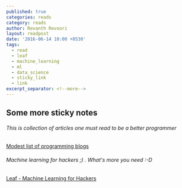 ```yaml
---
published: true
categories: reads
category: reads
author: Revanth Revoori
layout: readpost
date: '2016-06-14 10:00 +0530'
tags:
  - read
  - leaf
  - machine_learning
  - ml
  - data_science
  - sticky_link
  - link
excerpt_separator: <!--more-->
---
```

## Some more sticky notes

###### This is collection of articles one must read to be a better programmer

<a class="embedly-card" href="http://danluu.com/programming-blogs/">Modest list of programming blogs  <i class="fa fa-external-link"></i></a>

###### Machine learning for hackers ;) . What's more you need :-D

<a class="embedly-card" href="http://autumnai.com/leaf/book/leaf.html">Leaf - Machine Learning for Hackers  <i class="fa fa-external-link"></i></a>

